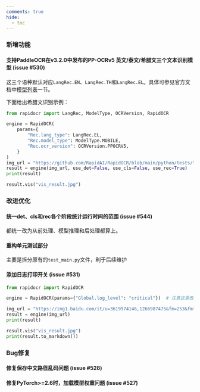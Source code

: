 ```yaml
---
comments: true
hide:
  - toc
---
```


### 新增功能

#### 支持PaddleOCR在v3.2.0中发布的PP-OCRv5 英文/泰文/希腊文三个文本识别模型 (issue #530)

这三个语种默认对应`LangRec.EN`、`LangRec.TH`和`LangRec.EL`。具体可参见官方文档中[模型列表](https://rapidai.github.io/RapidOCRDocs/main/model_list/#_4)一节。

下面给出希腊文识别示例：

```python linenums="1"
from rapidocr import LangRec, ModelType, OCRVersion, RapidOCR

engine = RapidOCR(
    params={
        "Rec.lang_type": LangRec.EL,
        "Rec.model_type": ModelType.MOBILE,
        "Rec.ocr_version": OCRVersion.PPOCRV5,
    }
)
img_url = "https://github.com/RapidAI/RapidOCR/blob/main/python/tests/test_files/el_rec.jpg?raw=true"
result = engine(img_url, use_det=False, use_cls=False, use_rec=True)
print(result)

result.vis("vis_result.jpg")
```

### 改进优化

#### 统一det、cls和rec各个阶段统计运行时间的范围 (issue #544)

都统一改为从前处理、模型推理和后处理都算上。

#### 重构单元测试部分

主要是拆分原有的`test_main.py`文件，利于后续维护

#### 添加日志打印开关 (issue #531)

```python linenums="1"
from rapidocr import RapidOCR

engine = RapidOCR(params={"Global.log_level": "critical"})  # 注意这里改为critical，就不会打印日志了

img_url = "https://img1.baidu.com/it/u=3619974146,1266987475&fm=253&fmt=auto&app=138&f=JPEG?w=500&h=516"
result = engine(img_url)
print(result)

result.vis("vis_result.jpg")
print(result.to_markdown())
```

### Bug修复

#### 修复保存中文路径乱码问题 (issue #528)

#### 修复PyTorch>=2.6时，加载模型权重问题 (issue #527)
